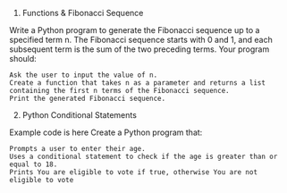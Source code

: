1. Functions & Fibonacci Sequence

Write a Python program to generate the Fibonacci sequence up to a specified term n. The Fibonacci sequence starts with 0 and 1, and each subsequent term is the sum of the two preceding terms.
Your program should:

    Ask the user to input the value of n.
    Create a function that takes n as a parameter and returns a list containing the first n terms of the Fibonacci sequence.
    Print the generated Fibonacci sequence.

2. Python Conditional Statements

Example code is here
Create a Python program that:

    Prompts a user to enter their age.
    Uses a conditional statement to check if the age is greater than or equal to 18.
    Prints You are eligible to vote if true, otherwise You are not eligible to vote

